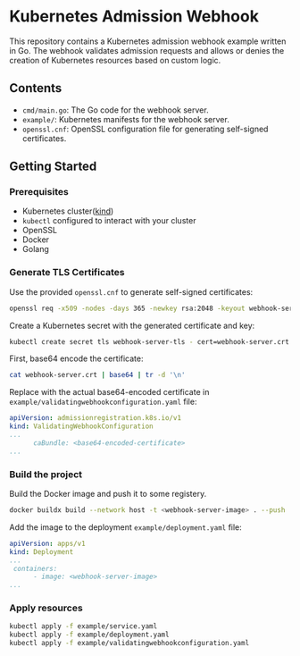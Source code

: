 # Kubernetes Admission Webhook

This repository contains a Kubernetes admission webhook example written in Go. The webhook validates admission requests and allows or denies the creation of Kubernetes resources based on custom logic.

## Contents

- `cmd/main.go`: The Go code for the webhook server.
- `example/`: Kubernetes manifests for the webhook server.
- `openssl.cnf`: OpenSSL configuration file for generating self-signed certificates.


## Getting Started

### Prerequisites

- Kubernetes cluster([kind](https://kind.sigs.k8s.io/))
- `kubectl` configured to interact with your cluster
- OpenSSL
- Docker
- Golang

### Generate TLS Certificates

Use the provided `openssl.cnf` to generate self-signed certificates:

```bash
openssl req -x509 -nodes -days 365 -newkey rsa:2048 -keyout webhook-server.key -out webhook-server.crt -config openssl.cnf
```

Create a Kubernetes secret with the generated certificate and key:

```bash
kubectl create secret tls webhook-server-tls - cert=webhook-server.crt - key=webhook-server.key -n webhook
```

First, base64 encode the certificate:
```bash
cat webhook-server.crt | base64 | tr -d '\n'
```

Replace <base64-encoded-certificate> with the actual base64-encoded certificate in `example/validatingwebhookconfiguration.yaml` file:
```yaml
apiVersion: admissionregistration.k8s.io/v1
kind: ValidatingWebhookConfiguration
...
      caBundle: <base64-encoded-certificate>
...
```

### Build the project
Build the Docker image and push it to some registery.

```bash
docker buildx build --network host -t <webhook-server-image> . --push
```

Add the image to the deployment `example/deployment.yaml` file:
```yaml
apiVersion: apps/v1
kind: Deployment
...
 containers:
      - image: <webhook-server-image>
...
```

### Apply resources
```bash
kubectl apply -f example/service.yaml
kubectl apply -f example/deployment.yaml
kubectl apply -f example/validatingwebhookconfiguration.yaml
```